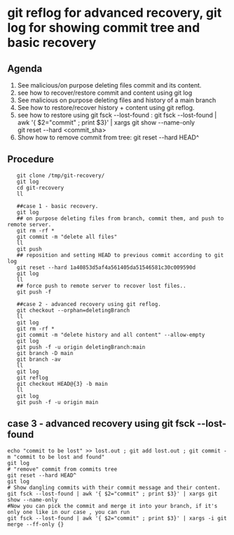 # git reflog for advanced recovery, git log for showing commit tree and basic recovery
## Agenda
1. See malicious/on purpose deleting files commit and its content.
2. see how to recover/restore commit and content using git log
3. See malicious on purpose deleting files and history of a main branch
4. See how to restore/recover history + content using git reflog. 
5. see how to restore using git fsck --lost-found :
    git fsck --lost-found | awk '{ $2="commit" ; print $3}' | xargs git show --name-only \
    git reset --hard <commit_sha>
6. Show how to remove commit from tree:
     git reset --hard HEAD^ 

## Procedure
```shell
   git clone /tmp/git-recovery/
   git log
   cd git-recovery
   ll
   
   ##case 1 - basic recovery.
   git log
   ## on purpose deleting files from branch, commit them, and push to remote server.
   git rm -rf *
   git commit -m "delete all files"
   ll
   git push
   ## reposition and setting HEAD to previous commit according to git log
   git reset --hard 1a40853d5af4a561405da51546581c30c009590d
   git log
   ll
   ## force push to remote server to recover lost files..
   git push -f
   
   ##case 2 - advanced recovery using git reflog.
   git checkout --orphan=deletingBranch
   ll
   git log
   git rm -rf *
   git commit -m "delete history and all content" --allow-empty
   git log
   git push -f -u origin deletingBranch:main
   git branch -D main
   git branch -av
   ll
   git log
   git reflog
   git checkout HEAD@{3} -b main
   ll
   git log
   git push -f -u origin main
   ```
 ## case 3 - advanced recovery using git fsck --lost-found
 ```shell
 echo "commit to be lost" >> lost.out ; git add lost.out ; git commit -m "commit to be lost and found" 
 git log
 # "remove" commit from commits tree
 git reset --hard HEAD^
 git log
 # Show dangling commits with their commit message and their content.
 git fsck --lost-found | awk '{ $2="commit" ; print $3}' | xargs git show --name-only
 #Now you can pick the commit and merge it into your branch, if it's only one like in our case , you can run
 git fsck --lost-found | awk '{ $2="commit" ; print $3}' | xargs -i git merge --ff-only {}

 ```

